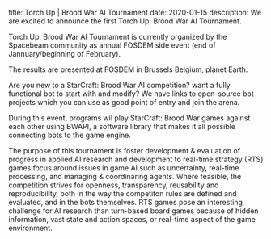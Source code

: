 title: Torch Up | Brood War AI Tournament
date: 2020-01-15
description: We are excited to announce the first Torch Up: Brood War AI Tournament.

Torch Up: Brood War AI Tournament is currently organized by the Spacebeam community as annual FOSDEM side event (end of Jannuary/beginning of February).

The results are presented at FOSDEM in Brussels Belgium, planet Earth.

Are you new to a StarCraft: Brood War AI competition? want a fully functional bot to start with and modify? We have links to open-source bot projects which you can use as good point of entry and join the arena.

During this event, programs wil play StarCraft: Brood War games against each other using BWAPI, a software library that makes it all possible connecting bots to the game engine.

The purpose of this tournament is foster development & evaluation of progress in applied AI research and development to real-time strategy (RTS) games focus around issues in game AI such as uncertainty, real-time processing, and managing & coordinaring agents. Where feasible, the competition strives for openness, transparency, reusability and reproducibility, both in the way the competiton rules are defined and evaluated, and in the bots themselves. RTS games pose an interesting challenge for AI research than turn-based board games because of hidden information, vast state and action spaces, or real-time aspect of the game environment. 

